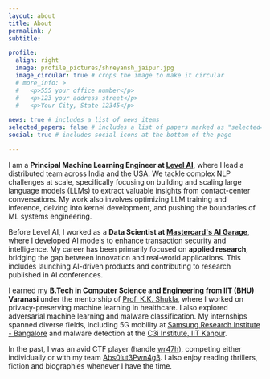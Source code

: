 ```yaml
---
layout: about
title: About
permalink: /
subtitle:

profile:
  align: right
  image: profile_pictures/shreyansh_jaipur.jpg
  image_circular: true # crops the image to make it circular
  # more_info: >
  #   <p>555 your office number</p>
  #   <p>123 your address street</p>
  #   <p>Your City, State 12345</p>

news: true # includes a list of news items
selected_papers: false # includes a list of papers marked as "selected={true}"
social: true # includes social icons at the bottom of the page

---
```


I am a **Principal Machine Learning Engineer at [Level AI](https://thelevel.ai/)**, where I lead a distributed team across India and the USA. We tackle complex NLP challenges at scale, specifically focusing on building and scaling large language models (LLMs) to extract valuable insights from contact-center conversations. My work also involves optimizing LLM training and inference, delving into kernel development, and pushing the boundaries of ML systems engineering.

Before Level AI, I worked as a **Data Scientist at [Mastercard's AI Garage](https://www.linkedin.com/company/mastercard-ai-garage/)**, where I developed AI models to enhance transaction security and intelligence. My career has been primarily focused on **applied research**, bridging the gap between innovation and real-world applications. This includes launching AI-driven products and contributing to research published in AI conferences.

I earned my **B.Tech in Computer Science and Engineering from IIT (BHU) Varanasi** under the mentorship of [Prof. K.K. Shukla](https://iitbhu.ac.in/dept/cse/people/kkshuklacse), where I worked on privacy-preserving machine learning in healthcare. I also explored adversarial machine learning and malware classification. My internships spanned diverse fields, including 5G mobility at [Samsung Research Institute - Bangalore](https://research.samsung.com/sri-b) and malware detection at the [C3i Institute, IIT Kanpur](https://security.cse.iitk.ac.in/).

In the past, I was an avid CTF player (handle [wr47h](https://ctftime.org/team/34870)), competing either individually or with my team [Abs0lut3Pwn4g3](https://ctftime.org/team/72103). I also enjoy reading thrillers, fiction and biographies whenever I have the time.
